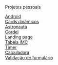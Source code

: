 Projetos pessoais

<a href="Site android/index.html" target="_blank" rel="external">Android</a> <br>
<a href="Card dinâmico/cards.html" target="_blank" rel="external">Cards dinâmicos</a> <br>
<a href="Site astronauta/index.html" target="_blank" rel="external">Astronauta</a> <br>
<a href="Site cordel/cordel.html" target="_blank" rel="external">Cordel</a> <br>
<a href="landing page/html/index.html" target="_blank" rel="external">Landing page</a> <br>
<a href="Tabela IMC/html/index.html" target="_blank" rel="external">Tabela IMC</a> <br>
<a href="timer/html/timer.html" target="_blank" rel="external">Timer</a> <br>
<a href="calculadora/html/modelo.html" target="_blank" rel="external">Calculadora</a> <br>
<a href="formulario/html/modelo.html" target="_blank" rel="external">Validação de formulário</a> <br>